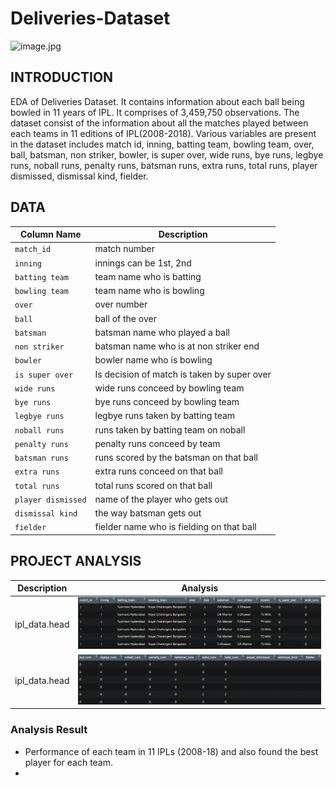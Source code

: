 # Deliveries-Dataset
![image.jpg](Images/IPL-Image.jpg)

## INTRODUCTION
EDA of Deliveries Dataset. It contains information about each ball being bowled in 11 years of IPL. It comprises of 3,459,750 observations.
The dataset consist of the information about all the matches played between each teams in 11 editions of IPL(2008-2018). Various variables are present in the dataset includes match id, inning, batting team, bowling team, over, ball, batsman, non striker, bowler, is super over, wide runs, bye runs, legbye runs, noball runs, penalty runs, batsman runs, extra runs, total runs, player dismissed, dismissal kind, fielder.

## DATA
| Column Name | Description |
| --- | --- |
| `match_id` | match number |
| `inning` | innings can be 1st, 2nd |
| `batting team` | team name who is batting |
| `bowling team` | team name who is bowling |
| `over`| over number |
| `ball` | ball of the over |
| `batsman` | batsman name who played a ball |
| `non striker` | batsman name who is at non striker end |
| `bowler` | bowler name who is bowling |
| `is super over` | Is decision of match is taken by super over |
| `wide runs` | wide runs conceed by bowling team |
| `bye runs` | bye runs conceed by bowling team |
| `legbye runs` | legbye runs taken by batting team |
| `noball runs` | runs taken by batting team on noball |
| `penalty runs` | penalty runs conceed by team |
| `batsman runs` | runs scored by the batsman on that ball |
| `extra runs` | extra runs conceed on that ball |
| `total runs` | total runs scored on that ball |
| `player dismissed` | name of the player who gets out |
| `dismissal kind` | the way batsman gets out |
| `fielder` | fielder name who is fielding on that ball |

## PROJECT ANALYSIS
| Description | Analysis |
| --- | --- |
| ipl_data.head | ![image.png](Images/head1.png) |
| ipl_data.head | ![image.png](Images/head2.png) |

### Analysis Result
- Performance of each team in 11 IPLs (2008-18) and also found the best player for each team.
- 
